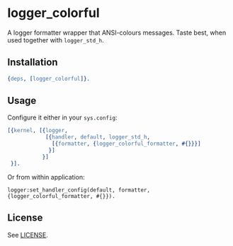 # logger_colorful

A logger formatter wrapper that ANSI-colours messages. Taste best, when used
together with `logger_std_h`.

## Installation

```erlang
{deps, [logger_colorful]}.
```

## Usage

Configure it either in your `sys.config`:

```erlang
[{kernel, [{logger,
            [{handler, default, logger_std_h,
              [{formatter, {logger_colorful_formatter, #{}}}]
             }]
           }]
 }].
```

Or from within application:

```
logger:set_handler_config(default, formatter, {logger_colorful_formatter, #{}}).
```

## License

See [LICENSE](LICENSE).
